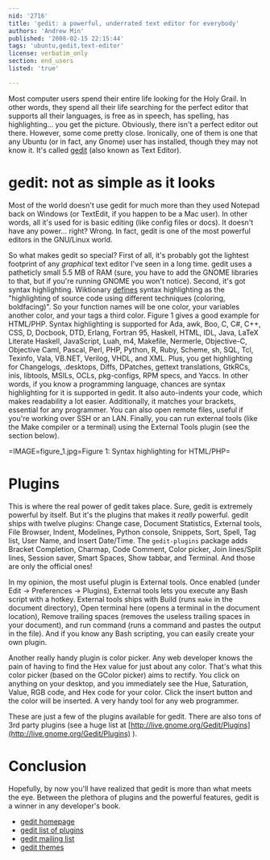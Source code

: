 ```yaml
---
nid: '2716'
title: 'gedit: a powerful, underrated text editor for everybody'
authors: 'Andrew Min'
published: '2008-02-15 22:15:44'
tags: 'ubuntu,gedit,text-editor'
license: verbatim_only
section: end_users
listed: 'true'

---
```

Most computer users spend their entire life looking for the Holy Grail. In other words, they spend all their life searching for the perfect editor that supports all their languages, is free as in speech, has spelling, has highlighting... you get the picture. Obviously, there isn't a perfect editor out there. However, some come pretty close. Ironically, one of them is one that any Ubuntu (or in fact, any Gnome) user has installed, though they may not know it. It's called [gedit](http://www.gnome.org/projects/gedit/) (also known as Text Editor).

# gedit: not as simple as it looks

Most of the world doesn't use gedit for much more than they used Notepad back on Windows (or TextEdit, if you happen to be a Mac user). In other words, all it's used for is basic editing (like config files or docs). It doesn't have any power... right? Wrong. In fact, gedit is one of the most powerful editors in the GNU/Linux world.

So what makes gedit so special? First of all, it's probably got the lightest footprint of any _graphical_ text editor I've seen in a long time. gedit uses a patheticly small 5.5 MB of RAM (sure, you have to add the GNOME libraries to that, but if you're running GNOME you won't notice). Second, it's got syntax highlighting. Wiktionary [defines](http://en.wiktionary.org/wiki/syntax_highlighting) syntax highlighting as the "highlighting of source code using different techniques (coloring, boldfacing)". So your function names will be one color, your variables another color, and your tags a third color. Figure 1 gives a good example for HTML/PHP. Syntax highlighting is supported for Ada, awk, Boo, C, C#, C++, CSS, D, Docbook, DTD, Erlang, Fortran 95, Haskell, HTML, IDL, Java, LaTeX Literate Haskell, JavaScript, Luah, m4, Makefile, Nermerle, Objective-C, Objective Caml, Pascal, Perl, PHP, Python, R, Ruby, Scheme, sh, SQL, Tcl, Texinfo, Vala, VB.NET, Verilog, VHDL, and XML. Plus, you get highlighting for Changelogs, .desktops, Diffs, DPatches, gettext translations, GtkRCs, inis, libtools, MSILs, OCLs, pkg-configs, RPM specs, and Yaccs. In other words, if you know a programming language, chances are syntax highlighting for it is supported in gedit. It also auto-indents your code, which makes readability a lot easier. Additionally, it matches your brackets, essential for any programmer. You can also open remote files, useful if you're working over SSH or an LAN. Finally, you can run external tools (like the Make compiler or a terminal) using the External Tools plugin (see the section below).

=IMAGE=figure_1.jpg=Figure 1: Syntax highlighting for HTML/PHP=

# Plugins

This is where the real power of gedit takes place. Sure, gedit is extremely powerful by itself. But it's the plugins that makes it _really_ powerful. gedit ships with twelve plugins: Change case, Document Statistics, External tools, File Browser, Indent, Modelines, Python console, Snippets, Sort, Spell, Tag list, User Name, and Insert Date/Time. The `gedit-plugins` package adds Bracket Completion, Charmap, Code Comment, Color picker, Join lines/Split lines, Session saver, Smart Spaces, Show tabbar, and Terminal. And those are only the official ones!

In my opinion, the most useful plugin is External tools. Once enabled (under Edit → Preferences → Plugins), External tools lets you execute any Bash script with a hotkey. External tools ships with Build (runs `make` in the document directory), Open terminal here (opens a terminal in the document location), Remove trailing spaces (removes the useless trailing spaces in your document), and run command (runs a command and pastes the output in the file). And if you know any Bash scripting, you can easily create your own plugin.

Another really handy plugin is color picker. Any web developer knows the pain of having to find the Hex value for just about any color. That's what this color picker (based on the GColor picker) aims to rectify. You click on anything on your desktop, and you immediately see the Hue, Saturation, Value, RGB code, and Hex code for your color. Click the insert button and the color will be inserted. A very handy tool for any web programmer.

These are just a few of the plugins available for gedit. There are also tons of 3rd party plugins (see a huge list at [http://live.gnome.org/Gedit/Plugins](http://live.gnome.org/Gedit/Plugins) ).

# Conclusion

Hopefully, by now you'll have realized that gedit is more than what meets the eye. Between the plethora of plugins and the powerful features, gedit is a winner in any developer's book.

* [gedit homepage](http://www.gnome.org/projects/gedit/)
* [gedit list of plugins](http://live.gnome.org/Gedit/Plugins)
* [gedit mailing list](http://mail.gnome.org/mailman/listinfo/gedit-list)
* [gedit themes](http://live.gnome.org/GtkSourceView/StyleSchemes)
